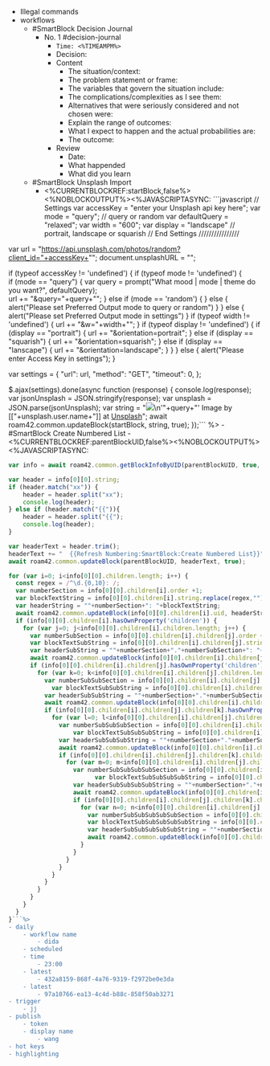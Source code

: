 - Illegal commands
- workflows
    - #SmartBlock Decision Journal
        - No. 1 #decision-journal
            - `Time: <%TIMEAMPM%>`
            - Decision:
            - Content
                - The situation/context:
                - The problem statement or frame:
                - The variables that govern the situation include:
                - The complications/complexities as I see them:
                - Alternatives that were seriously considered and not chosen were:
                - Explain the range of outcomes:
                - What I expect to happen and the actual probabilities are:
                - The outcome:
            - Review
                - Date:
                - What happended
                - What did you learn
    - #SmartBlock Unsplash Import
        - <%CURRENTBLOCKREF:startBlock,false%><%NOBLOCKOUTPUT%><%JAVASCRIPTASYNC: ```javascript
// Settings
var accessKey = "enter your Unsplash api key here";
var mode = "query"; // query or random
var defaultQuery = "relaxed";
var width = "600";
var display = "landscape" // portrait, landscape or squarish
// End Settings
////////////////

var url = "https://api.unsplash.com/photos/random?client_id="+accessKey+"";
document.unsplashURL = "";

if (typeof accessKey != 'undefined') {
if (typeof mode != 'undefined') {	
	if (mode == "query") {
      var query = prompt("What mood | mode | theme do you want?", defaultQuery);	
      	url += "&query="+query+"";
    } else if (mode == 'random') {
    } else {
  		alert("Please set Preferred Output mode to query or random")
	}
} else {
  alert("Please set Preferred Output mode in settings")
}
if (typeof width != 'undefined') {
	url += "&w="+width+"";
}
if (typeof display != 'undefined') {
	if (display == "portrait") {
  		url += "&orientation=portrait";
	} else if (display == "squarish") {
  		url += "&orientation=squarish";
	} else if (display == "lanscape") {
  		url += "&orientation=landscape";
	} 
}
} else {
  alert("Please enter Access Key in settings");
}

var settings = {
  "url": url,
  "method": "GET",
  "timeout": 0,
};

$.ajax(settings).done(async function (response) {
  console.log(response);
  var jsonUnsplash = JSON.stringify(response);
  var unsplash = JSON.parse(jsonUnsplash);
  var string = "![]("+unsplash.urls.regular+")\n'"+query+"' Image by [["+unsplash.user.name+"]] at [Unsplash]("+unsplash.user.links.html+")";
  await roam42.common.updateBlock(startBlock, string, true);
});``` %>
    - #SmartBlock Create Numbered List
        - <%CURRENTBLOCKREF:parentBlockUID,false%><%NOBLOCKOUTPUT%><%JAVASCRIPTASYNC:
```javascript
var info = await roam42.common.getBlockInfoByUID(parentBlockUID, true, false);

var header = info[0][0].string;
if (header.match("xx")) {
	header = header.split("xx");
  	console.log(header);
} else if (header.match("{{")){
	header = header.split("{{");
  	console.log(header);
}

var headerText = header.trim();
headerText += "  {{Refresh Numbering:SmartBlock:Create Numbered List}}";
await roam42.common.updateBlock(parentBlockUID, headerText, true);

for (var i=0; i<info[0][0].children.length; i++) {
  const regex = /^\d.{0,10}: /;
  var numberSection = info[0][0].children[i].order +1;
  var blockTextString = info[0][0].children[i].string.replace(regex,"");
  var headerString = ""+numberSection+": "+blockTextString;
  await roam42.common.updateBlock(info[0][0].children[i].uid, headerString, true);
  if (info[0][0].children[i].hasOwnProperty('children')) {
    for (var j=0; j<info[0][0].children[i].children.length; j++) {
      var numberSubSection = info[0][0].children[i].children[j].order + 1;
  	  var blockTextSubString = info[0][0].children[i].children[j].string.replace(regex,"");
      var headerSubString = ""+numberSection+"."+numberSubSection+": "+blockTextSubString;
      await roam42.common.updateBlock(info[0][0].children[i].children[j].uid, headerSubString, true);
      if (info[0][0].children[i].children[j].hasOwnProperty('children')) {
        for (var k=0; k<info[0][0].children[i].children[j].children.length; k++) {
          var numberSubSubSection = info[0][0].children[i].children[j].children[k].order + 1;
  		    var blockTextSubSubString = info[0][0].children[i].children[j].children[k].string.replace(regex,"");
          var headerSubSubString = ""+numberSection+"."+numberSubSection+"."+numberSubSubSection+": "+blockTextSubSubString;
          await roam42.common.updateBlock(info[0][0].children[i].children[j].children[k].uid, headerSubSubString, true);
          if (info[0][0].children[i].children[j].children[k].hasOwnProperty('children')) {
            for (var l=0; l<info[0][0].children[i].children[j].children[k].children.length; l++) {
              var numberSubSubSubSection = info[0][0].children[i].children[j].children[k].children[l].order + 1;
  			      var blockTextSubSubSubString = info[0][0].children[i].children[j].children[k].children[l].string.replace(regex,"");
              var headerSubSubSubString = ""+numberSection+"."+numberSubSection+"."+numberSubSubSection+"."+numberSubSubSubSection+": "+blockTextSubSubSubString;
              await roam42.common.updateBlock(info[0][0].children[i].children[j].children[k].children[l].uid, headerSubSubSubString, true);
              if (info[0][0].children[i].children[j].children[k].children[l].hasOwnProperty('children')) {
                for (var m=0; m<info[0][0].children[i].children[j].children[k].children[l].children.length; m++) {
                  var numberSubSubSubSubSection = info[0][0].children[i].children[j].children[k].children[l].children[m].order + 1;
  				        var blockTextSubSubSubSubString = info[0][0].children[i].children[j].children[k].children[l].children[m].string.replace(regex,"");
                  var headerSubSubSubSubString = ""+numberSection+"."+numberSubSection+"."+numberSubSubSection+"."+numberSubSubSubSection+"."+numberSubSubSubSubSection+": "+blockTextSubSubSubSubString;
                  await roam42.common.updateBlock(info[0][0].children[i].children[j].children[k].children[l].children[m].uid, headerSubSubSubSubString, true);
                  if (info[0][0].children[i].children[j].children[k].children[l].children[m].hasOwnProperty('children')) {
                    for (var n=0; n<info[0][0].children[i].children[j].children[k].children[l].children[m].children.length; n++) {
                      var numberSubSubSubSubSubSection = info[0][0].children[i].children[j].children[k].children[l].children[m].children[n].order + 1;
                      var blockTextSubSubSubSubSubString = info[0][0].children[i].children[j].children[k].children[l].children[m].children[n].string.replace(regex,"");
                      var headerSubSubSubSubSubString = ""+numberSection+"."+numberSubSection+"."+numberSubSubSection+"."+numberSubSubSubSection+"."+numberSubSubSubSubSection+"."+numberSubSubSubSubSubSection+": "+blockTextSubSubSubSubSubString;
                      await roam42.common.updateBlock(info[0][0].children[i].children[j].children[k].children[l].children[m].children[n].uid, headerSubSubSubSubSubString, true);
                    }
                  }
                }
              }
            }
          }
        }
      }
    }
  }
}```%>
- daily
    - workflow name
        - dida
    - scheduled
    - time
        - 23:00
    - latest
        - 432a8159-868f-4a76-9319-f2972be0e3da
    - latest
        - 97a10766-ea13-4c4d-b88c-858f50ab3271
- trigger
    - jj
- publish
    - token
    - display name
        - wang
- hot keys
- highlighting
